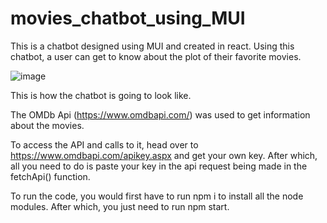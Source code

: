 # movies_chatbot_using_MUI
This is a chatbot designed using MUI and created in react. Using this chatbot, a user can get to know about the plot of their favorite movies. 

![image](https://github.com/IbrahimBM2714/movies_chatbot_using_MUI/assets/115867055/60ffc92e-c8ac-4392-97b1-86e3fea54549)

This is how the chatbot is going to look like.

The OMDb Api (https://www.omdbapi.com/) was used to get information about the movies. 

To access the API and calls to it, head over to https://www.omdbapi.com/apikey.aspx and get your own key. After which, all you need to do is paste your key in the api request being made in the fetchApi() function.

To run the code, you would first have to run npm i to install all the node modules. After which, you just need to run npm start.



